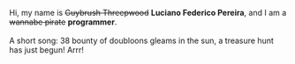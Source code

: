 Hi, my name is ~~Guybrush Threepwood~~ **Luciano Federico Pereira**, and I am a ~~wannabe pirate~~ **programmer**.<br><br>A short song: 38 bounty of doubloons gleams in the sun, a treasure hunt has just begun! Arrr!

